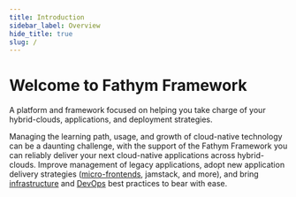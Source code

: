 ```yaml
---
title: Introduction
sidebar_label: Overview
hide_title: true
slug: /
---
```


# Welcome to Fathym Framework

A platform and framework focused on helping you take charge of your hybrid-clouds, applications, and deployment strategies.  

Managing the learning path, usage, and growth of cloud-native technology can be a daunting challenge, with the support of the Fathym Framework you can reliably deliver your next cloud-native applications across hybrid-clouds.  Improve management of legacy applications, adopt new application delivery strategies ([micro-frontends](developers/applications/micro-frontends), jamstack, and more), and bring [infrastructure](developers/infrastructure) and [DevOps](developers/devops) best practices to bear with ease.
